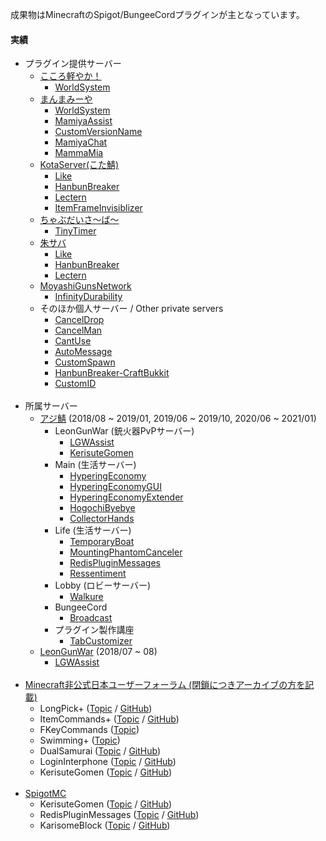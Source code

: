 成果物はMinecraftのSpigot/BungeeCordプラグインが主となっています。

#### 実績
- プラグイン提供サーバー
  - [こころ軽やか！](https://minecraft.jp/servers/caloyaka.ddo.jp)
    - [WorldSystem](https://github.com/amata1219/WorldSystem)
  - [まんまみーや](https://minecraft.jp/servers/manmamiya.work:14400)
    - [WorldSystem](https://github.com/amata1219/WorldSystem)
    - [MamiyaAssist](https://github.com/amata1219/MamiyaAssist)
    - [CustomVersionName](https://github.com/amata1219/CustomVersionName)
    - [MamiyaChat](https://github.com/amata1219/MamiyaChat)
    - [MammaMia](https://github.com/amata1219/MammaMia)
  - [KotaServer(こた鯖)](https://minecraft.jp/servers/mc.kotaserver.net)
    - [Like](https://github.com/amata1219/Like)
    - [HanbunBreaker](https://github.com/amata1219/HanbunBreaker)
    - [Lectern](https://github.com/amata1219/Lectern)
    - [ItemFrameInvisiblizer](https://github.com/amata1219/ItemFrameInvisiblizer)
  - [ちゃぶだいさ～ば～](https://minecraft.jp/servers/chabudai.xyz)
    - [TinyTimer](https://github.com/amata1219/TinyTimer)
  - [朱サバ](https://minecraft.jp/servers/5382f96f4ddda109d00041a8)
    - [Like](https://github.com/amata1219/Like)
    - [HanbunBreaker](https://github.com/amata1219/HanbunBreaker)
    - [Lectern](https://github.com/amata1219/Lectern)
  - [MoyashiGunsNetwork](https://twitter.com/intent/user?screen_name=MasMoyashi)
    - [InfinityDurability](https://github.com/amata1219/InfinityDurability)
  - そのほか個人サーバー / Other private servers
    - [CancelDrop](https://github.com/amata1219/CancelDrop)
    - [CancelMan](https://github.com/amata1219/CancelMan)
    - [CantUse](https://github.com/amata1219/CantUse)
    - [AutoMessage](https://github.com/amata1219/AutoMessage)
    - [CustomSpawn](https://github.com/amata1219/CustomSpawn)
    - [HanbunBreaker-CraftBukkit](https://github.com/amata1219/HanbunBreaker-CraftBukkit)
    - [CustomID](https://github.com/amata1219/CustomID)
    <br/>
- 所属サーバー
  - [アジ鯖](https://minecraft.jp/servers/azisaba.net) (2018/08 ~ 2019/01, 2019/06 ~ 2019/10, 2020/06 ~ 2021/01)
    - LeonGunWar (銃火器PvPサーバー)
      - [LGWAssist](https://github.com/amata1219/LGWAssist)
      - [KerisuteGomen](https://github.com/amata1219/KerisuteGomen)
    - Main (生活サーバー)
      - [HyperingEconomy](https://github.com/amata1219/HyperingEconomy)
      - [HyperingEconomyGUI](https://github.com/amata1219/HyperingEconomyGUI)
      - [HyperingEconomyExtender](https://github.com/amata1219/HyperingEconomyExtender)
      - [HogochiByebye](https://github.com/amata1219/HogochiByebye)
      - [CollectorHands](https://github.com/amata1219/CollectorHands)
    - Life (生活サーバー)
      - [TemporaryBoat](https://github.com/amata1219/TemporaryBoat)
      - [MountingPhantomCanceler](https://github.com/amata1219/MountingPhantomCanceler)
      - [RedisPluginMessages](https://github.com/amata1219/RedisPluginMessages)
      - [Ressentiment](https://github.com/amata1219/Ressentiment)
    - Lobby (ロビーサーバー)
      - [Walkure](https://github.com/amata1219/Walkure)
    - BungeeCord
      - [Broadcast](https://github.com/amata1219/Broadcast)
    - プラグイン製作講座
      - [TabCustomizer](https://github.com/amata1219/TabCustomizer)
  - [LeonGunWar](https://minecraft.jp/servers/leongunwar.ddo.jp) (2018/07 ~ 08)
    - [LGWAssist](https://github.com/amata1219/LGWAssist)
    <br/>
- [Minecraft非公式日本ユーザーフォーラム (閉鎖につきアーカイブの方を記載)](https://web.archive.org/web/20181018213449/http://forum.minecraftuser.jp/viewforum.php?f=38)
  - LongPick+ ([Topic](https://forum.minecraftuser.xyz/viewtopic.php?f=38&t=33924) / [GitHub](https://github.com/amata1219/LongPickPlus))
  - ItemCommands+ ([Topic](https://forum.minecraftuser.xyz/viewtopic.php?f=38&t=35479) / [GitHub](https://github.com/amata1219/ItemCommandsPlus))
  - FKeyCommands ([Topic](https://forum.minecraftuser.xyz/viewtopic.php?f=38&t=35560))
  - Swimming+ ([Topic](https://forum.minecraftuser.xyz/viewtopic.php?f=38&t=35523))
  - DualSamurai ([Topic](https://github.com/amata1219/amata1219/blob/main/proof-1.png?raw=true) / [GitHub](https://github.com/amata1219/DualSamurai))
  - LoginInterphone ([Topic](https://github.com/amata1219/amata1219/blob/main/proof-2.png?raw=true) / [GitHub](https://github.com/amata1219/LoginInterphone))
  - KerisuteGomen ([Topic](https://web.archive.org/web/20190106035837/https://forum.minecraftuser.jp/viewtopic.php?f=38&t=36708) / [GitHub](https://github.com/amata1219/KerisuteGomen))
  <br/>
- [SpigotMC](https://www.spigotmc.org/)
  - KerisuteGomen ([Topic](https://www.spigotmc.org/resources/kerisutegomen-forge-mods-detection-liteloader-mods-detection-worlds-first-etc%E2%80%A6.60378/) / [GitHub](https://github.com/amata1219/KerisuteGomen))
  - RedisPluginMessages ([Topic](https://www.spigotmc.org/resources/api-%E2%8F%A9-redispluginmessages-%E2%9C%85-easier-plugin-messaging-between-servers-%E2%AD%95-simple-messaging-system.101430/) / [GitHub](https://github.com/amata1219/RedisPluginMessages))
  - KarisomeBlock ([Topic](https://www.spigotmc.org/resources/karisome-block-%E2%8F%A9-simple-temporary-block-plugin-%E2%AD%95.101515/) / [GitHub](https://github.com/amata1219/KarisomeBlock))
